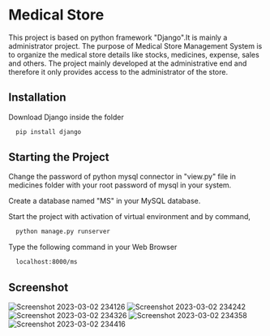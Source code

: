 
# Medical Store

This project is based on python framework "Django".It is mainly a administrator project. The purpose of Medical Store Management System is to organize the medical store details like stocks, medicines, expense, sales and others. The project mainly developed at the administrative end and therefore it only provides access to the administrator of the store.


## Installation

Download Django inside the folder

```bash
  pip install django
```

## Starting the Project
Change the password of python mysql connector in "view.py" file in medicines folder with your root password of mysql in your system.

Create a database named "MS" in your MySQL database.

Start the project with activation of virtual environment and by command,

```bash
  python manage.py runserver
```
Type the following command in your Web Browser
```bash
  localhost:8000/ms
```
## Screenshot 

![Screenshot 2023-03-02 234126](https://user-images.githubusercontent.com/80876781/222517781-e311e6a9-d432-4885-92e1-e8075219f3ef.png)
![Screenshot 2023-03-02 234242](https://user-images.githubusercontent.com/80876781/222517795-00a133a0-b456-4fc3-8f24-0123344cb161.png)
![Screenshot 2023-03-02 234326](https://user-images.githubusercontent.com/80876781/222517813-a74839fe-0a97-45af-9cf5-e24a34eb2681.png)
![Screenshot 2023-03-02 234358](https://user-images.githubusercontent.com/80876781/222517848-7e8dc0a9-585b-44c4-8d71-63b115115d53.png)
![Screenshot 2023-03-02 234416](https://user-images.githubusercontent.com/80876781/222517873-540dd4db-5114-4134-9648-b0e5614574c8.png)

